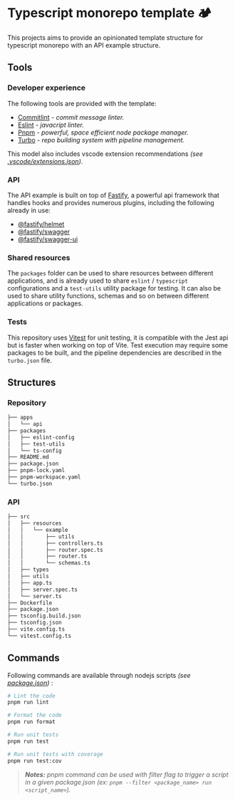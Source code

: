 # Typescript monorepo template :camping:

This projects aims to provide an opinionated template structure for typescript monorepo with an API example structure.

## Tools

### Developer experience

The following tools are provided with the template:
- [Commitlint](https://github.com/conventional-changelog/commitlint) *- commit message linter.*
- [Eslint](https://eslint.org/) *- javacript linter.*
- [Pnpm](https://pnpm.io/) *- powerful, space efficient node package manager.*
- [Turbo](https://turbo.build/repo) *- repo building system with pipeline management.*

This model also includes vscode extension recommendations *(see [.vscode/extensions.json](.vscode/extensions.json))*.

### API

The API example is built on top of [Fastify](https://fastify.dev/), a powerful api framework that handles hooks and provides numerous plugins, including the following already in use:
- [@fastify/helmet](https://github.com/fastify/fastify-helmet)
- [@fastify/swagger](https://github.com/fastify/fastify-swagger)
- [@fastify/swagger-ui](https://github.com/fastify/fastify-swagger-ui)

### Shared resources

The `packages` folder can be used to share resources between different applications, and is already used to share `eslint` / `typescript` configurations and a `test-utils` utility package for testing. It can also be used to share utility functions, schemas and so on between different applications or packages.

### Tests

This repository uses [Vitest](https://vitest.dev/) for unit testing, it is compatible with the Jest api but is faster when working on top of Vite.
Test execution may require some packages to be built, and the pipeline dependencies are described in the `turbo.json` file.

## Structures

### Repository

```sh
├── apps
│   └── api
├── packages
│   ├── eslint-config
│   ├── test-utils
│   └── ts-config
├── README.md
├── package.json
├── pnpm-lock.yaml
├── pnpm-workspace.yaml
└── turbo.json
```

### API

```sh
├── src
│   ├── resources
│   │   └── example
│   │       ├── utils
│   │       ├── controllers.ts
│   │       ├── router.spec.ts
│   │       ├── router.ts
│   │       └── schemas.ts
│   ├── types
│   ├── utils
│   ├── app.ts
│   ├── server.spec.ts
│   └── server.ts
├── Dockerfile
├── package.json
├── tsconfig.build.json
├── tsconfig.json
├── vite.config.ts
└── vitest.config.ts
```

## Commands

Following commands are available through nodejs scripts *(see [package.json](package.json))* :

```sh
# Lint the code
pnpm run lint

# Format the code
pnpm run format

# Run unit tests
pnpm run test

# Run unit tests with coverage
pnpm run test:cov
```

> *__Notes:__ pnpm command can be used with filter flag to trigger a script in a given package.json (ex: `pnpm --filter <package_name> run <script_name>`).*